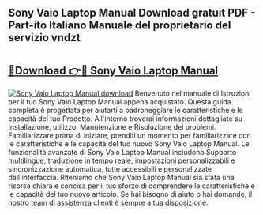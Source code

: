 ## Sony Vaio Laptop Manual Download gratuit PDF - Part-ito Italiano Manuale del proprietario del servizio vndzt

# <h2><a href="http://dfelv12.blite.top/?on=Sony+Vaio+Laptop+Manual">🔗Download 👉🔴 Sony Vaio Laptop Manual</a></h2>

[![Sony Vaio Laptop Manual download](https://i.imgur.com/lujVjoI.png)](http://dfelv12.blite.top/?on=Sony+Vaio+Laptop+Manual)
Benvenuto nel manuale di Istruzioni per il tuo Sony Vaio Laptop Manual appena acquistato. Questa guida completa è progettata per aiutarti a padroneggiare le caratteristiche e le capacità del tuo Prodotto. All'interno troverai informazioni dettagliate su Installazione, utilizzo, Manutenzione e Risoluzione dei problemi. Familiarizzare prima di iniziare, prenditi un momento per familiarizzare con le caratteristiche e le capacità del tuo nuovo Sony Vaio Laptop Manual. Le funzionalità avanzate di Sony Vaio Laptop Manual includono Supporto multilingue, traduzione in tempo reale, impostazioni personalizzabili e sincronizzazione automatica, tutte accessibili e personalizzate dall'interfaccia. Riteniamo che Sony Vaio Laptop Manual sia stata una risorsa chiara e concisa per il tuo sforzo di comprendere le caratteristiche e le capacità del tuo nuovo articolo. Se hai bisogno di aiuto o hai domande, il nostro team di assistenza clienti è sempre a tua disposizione.
